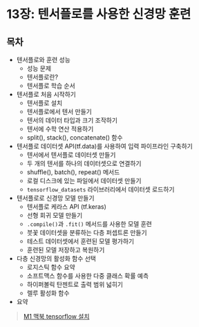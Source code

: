 # 13장: 텐서플로를 사용한 신경망 훈련
## 목차
- 텐서플로와 훈련 성능
  - 성능 문제
  - 텐서플로란?
  - 텐서플로 학습 순서
- 텐서플로 처음 시작하기
  - 텐서플로 설치
  - 텐서플로에서 텐서 만들기
  - 텐서의 데이터 타입과 크기 조작하기
  - 텐서에 수학 연산 적용하기
  - split(), stack(), concatenate() 함수
- 텐서플로 데이터셋 API(tf.data)를 사용하여 입력 파이프라인 구축하기
  - 텐서에서 텐서플로 데이터셋 만들기
  - 두 개의 텐서를 하나의 데이터셋으로 연결하기
  - shuffle(), batch(), repeat() 메서드
  - 로컬 디스크에 있는 파일에서 데이터셋 만들기
  - `tensorflow_datasets` 라이브러리에서 데이터셋 로드하기
- 텐서플로로 신경망 모델 만들기
  - 텐서플로 케라스 API (tf.keras)
  - 선형 회귀 모델 만들기
  - `.compile()`과 `.fit()` 메서드를 사용한 모델 훈련
  - 붓꽃 데이터셋을 분류하는 다층 퍼셉트론 만들기
  - 테스트 데이터셋에서 훈련된 모델 평가하기
  - 훈련된 모델 저장하고 복원하기
- 다층 신경망의 활성화 함수 선택
  - 로지스틱 함수 요약
  - 소프트맥스 함수를 사용한 다중 클래스 확률 예측
  - 하이퍼볼릭 탄젠트로 출력 범위 넓히기
  - 렐루 활성화 함수
- 요약  

> [M1 맥북 tensorflow 설치](https://velog.io/@psjlmk/M1-%EB%A7%A5%EB%B6%81-tensorflow-%EC%84%A4%EC%B9%98)